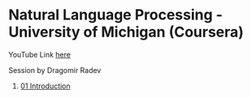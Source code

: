 # Natural Language Processing - University of Michigan (Coursera)

YouTube Link [here](https://www.youtube.com/playlist?list=PLLssT5z_DsK8BdawOVCCaTCO99Ya58ryR)

Session by Dragomir Radev

1. [01 Introduction](01_Introduction.md)
